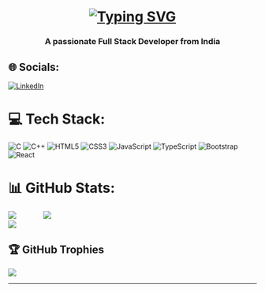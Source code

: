 ### <h1 align="center">[![Typing SVG](https://readme-typing-svg.demolab.com/?lines=Hi+there,+I+am+Vibha+Chandola+👋)](https://git.io/typing-svg)</h1>
<h3 align="center">A passionate Full Stack Developer from India</h3>

<!-- <img align="right" alt="Coding" width="400" height="250" src="https://cdn.dribbble.com/users/17707/screenshots/2413754/rrr.gif"> -->

## 🌐 Socials:
[![LinkedIn](https://img.shields.io/badge/LinkedIn-%230077B5.svg?logo=linkedin&logoColor=white)](https://www.linkedin.com/in/vibha-chandola-4389a6276/) 
<!-- [![LeetCode user vc_vibha23](https://img.shields.io/badge/dynamic/json?style=flat&labelColor=black&color=%23ffa116&label=Solved&query=solved&url=https%3A%2F%2Fbadge.xyli.tech/%2Fapi%2Fusers%2Fvc_vibha23&logo=leetcode&logoColor=yellow)](https://leetcode.com/vc_vibha23/) -->

# 💻 Tech Stack:
![C](https://img.shields.io/badge/c-%2300599C.svg?style=for-the-badge&logo=c&logoColor=white) ![C++](https://img.shields.io/badge/c++-%2300599C.svg?style=for-the-badge&logo=c%2B%2B&logoColor=white) ![HTML5](https://img.shields.io/badge/html5-%23E34F26.svg?style=for-the-badge&logo=html5&logoColor=white) ![CSS3](https://img.shields.io/badge/css3-%231572B6.svg?style=for-the-badge&logo=css3&logoColor=white) ![JavaScript](https://img.shields.io/badge/javascript-%23323330.svg?style=for-the-badge&logo=javascript&logoColor=%23F7DF1E) ![TypeScript](https://img.shields.io/badge/typescript-%23007ACC.svg?style=for-the-badge&logo=typescript&logoColor=white) ![Bootstrap](https://img.shields.io/badge/bootstrap-%23563D7C.svg?style=for-the-badge&logo=bootstrap&logoColor=white) ![React](https://img.shields.io/badge/react-%2320232a.svg?style=for-the-badge&logo=react&logoColor=%2361DAFB)
<!-- ![TailwindCSS](https://img.shields.io/badge/tailwindcss-%2338B2AC.svg?style=for-the-badge&logo=tailwind-css&logoColor=white) -->
<!-- ![Express.js](https://img.shields.io/badge/express.js-%23404d59.svg?style=for-the-badge&logo=express&logoColor=%2361DAFB) ![NodeJS](https://img.shields.io/badge/node.js-6DA55F?style=for-the-badge&logo=node.js&logoColor=white) ![Redux](https://img.shields.io/badge/redux-%23593d88.svg?style=for-the-badge&logo=redux&logoColor=white) ![MongoDB](https://img.shields.io/badge/MongoDB-%234ea94b.svg?style=for-the-badge&logo=mongodb&logoColor=white) -->
# 📊 GitHub Stats:

![](https://github-readme-stats.vercel.app/api?username=vibha-cloud&theme=radical&hide_border=false&include_all_commits=false&count_private=false)
&nbsp;&nbsp;&nbsp;&nbsp;&nbsp;&nbsp;&nbsp;&nbsp;&nbsp;&nbsp;&nbsp;&nbsp;
![](https://github-readme-stats.vercel.app/api/top-langs/?username=vibha-cloud&theme=radical&hide_border=false&include_all_commits=false&count_private=false&layout=compact)<br/>
![](https://github-readme-streak-stats.herokuapp.com/?user=vibha-cloud&theme=radical&hide_border=false)<br/>


## 🏆 GitHub Trophies
![](https://github-profile-trophy.vercel.app/?username=vibha-cloud&theme=radical&no-frame=false&no-bg=false&margin-w=4)

---
<!-- [![](https://visitcount.itsvg.in/api?id=vibha-cloud&icon=0&color=0)](https://visitcount.itsvg.in) -->
